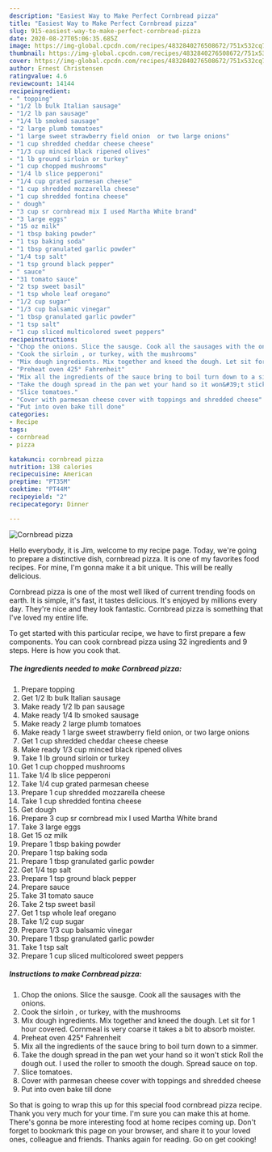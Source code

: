 ```yaml
---
description: "Easiest Way to Make Perfect Cornbread pizza"
title: "Easiest Way to Make Perfect Cornbread pizza"
slug: 915-easiest-way-to-make-perfect-cornbread-pizza
date: 2020-08-27T05:06:35.685Z
image: https://img-global.cpcdn.com/recipes/4832840276508672/751x532cq70/cornbread-pizza-recipe-main-photo.jpg
thumbnail: https://img-global.cpcdn.com/recipes/4832840276508672/751x532cq70/cornbread-pizza-recipe-main-photo.jpg
cover: https://img-global.cpcdn.com/recipes/4832840276508672/751x532cq70/cornbread-pizza-recipe-main-photo.jpg
author: Ernest Christensen
ratingvalue: 4.6
reviewcount: 14144
recipeingredient:
- " topping"
- "1/2 lb bulk Italian sausage"
- "1/2 lb pan sausage"
- "1/4 lb smoked sausage"
- "2 large plumb tomatoes"
- "1 large sweet strawberry field onion  or two large onions"
- "1 cup shredded cheddar cheese cheese"
- "1/3 cup minced black ripened olives"
- "1 lb ground sirloin or turkey"
- "1 cup chopped mushrooms"
- "1/4 lb slice pepperoni"
- "1/4 cup grated parmesan cheese"
- "1 cup shredded mozzarella cheese"
- "1 cup shredded fontina cheese"
- " dough"
- "3 cup sr cornbread mix I used Martha White brand"
- "3 large eggs"
- "15 oz milk"
- "1 tbsp baking powder"
- "1 tsp baking soda"
- "1 tbsp granulated garlic powder"
- "1/4 tsp salt"
- "1 tsp ground black pepper"
- " sauce"
- "31 tomato sauce"
- "2 tsp sweet basil"
- "1 tsp whole leaf oregano"
- "1/2 cup sugar"
- "1/3 cup balsamic vinegar"
- "1 tbsp granulated garlic powder"
- "1 tsp salt"
- "1 cup sliced multicolored sweet peppers"
recipeinstructions:
- "Chop the onions. Slice the sausge. Cook all the sausages with the onions."
- "Cook the sirloin , or turkey, with the mushrooms"
- "Mix dough ingredients. Mix together and kneed the dough. Let sit for 1 hour covered. Cornmeal is very coarse it takes a bit to absorb moister."
- "Preheat oven 425° Fahrenheit"
- "Mix all the ingredients of the sauce bring to boil turn down to a simmer."
- "Take the dough spread in the pan wet your hand so it won&#39;t stick  Roll the dough out. I used the roller to smooth the dough. Spread sauce on top."
- "Slice tomatoes."
- "Cover with parmesan cheese cover with toppings and shredded cheese"
- "Put into oven bake till done"
categories:
- Recipe
tags:
- cornbread
- pizza

katakunci: cornbread pizza 
nutrition: 138 calories
recipecuisine: American
preptime: "PT35M"
cooktime: "PT44M"
recipeyield: "2"
recipecategory: Dinner

---
```



![Cornbread pizza](https://img-global.cpcdn.com/recipes/4832840276508672/751x532cq70/cornbread-pizza-recipe-main-photo.jpg)

Hello everybody, it is Jim, welcome to my recipe page. Today, we're going to prepare a distinctive dish, cornbread pizza. It is one of my favorites food recipes. For mine, I'm gonna make it a bit unique. This will be really delicious.

Cornbread pizza is one of the most well liked of current trending foods on earth. It is simple, it's fast, it tastes delicious. It's enjoyed by millions every day. They're nice and they look fantastic. Cornbread pizza is something that I've loved my entire life.




To get started with this particular recipe, we have to first prepare a few components. You can cook cornbread pizza using 32 ingredients and 9 steps. Here is how you cook that.

<!--inarticleads1-->

##### The ingredients needed to make Cornbread pizza:

1. Prepare  topping
1. Get 1/2 lb bulk Italian sausage
1. Make ready 1/2 lb pan sausage
1. Make ready 1/4 lb smoked sausage
1. Make ready 2 large plumb tomatoes
1. Make ready 1 large sweet strawberry field onion,  or two large onions
1. Get 1 cup shredded cheddar cheese cheese
1. Make ready 1/3 cup minced black ripened olives
1. Take 1 lb ground sirloin or turkey
1. Get 1 cup chopped mushrooms
1. Take 1/4 lb slice pepperoni
1. Take 1/4 cup grated parmesan cheese
1. Prepare 1 cup shredded mozzarella cheese
1. Take 1 cup shredded fontina cheese
1. Get  dough
1. Prepare 3 cup sr cornbread mix I used Martha White brand
1. Take 3 large eggs
1. Get 15 oz milk
1. Prepare 1 tbsp baking powder
1. Prepare 1 tsp baking soda
1. Prepare 1 tbsp granulated garlic powder
1. Get 1/4 tsp salt
1. Prepare 1 tsp ground black pepper
1. Prepare  sauce
1. Take 31 tomato sauce
1. Take 2 tsp sweet basil
1. Get 1 tsp whole leaf oregano
1. Take 1/2 cup sugar
1. Prepare 1/3 cup balsamic vinegar
1. Prepare 1 tbsp granulated garlic powder
1. Take 1 tsp salt
1. Prepare 1 cup sliced multicolored sweet peppers




<!--inarticleads2-->

##### Instructions to make Cornbread pizza:

1. Chop the onions. Slice the sausge. Cook all the sausages with the onions.
1. Cook the sirloin , or turkey, with the mushrooms
1. Mix dough ingredients. Mix together and kneed the dough. Let sit for 1 hour covered. Cornmeal is very coarse it takes a bit to absorb moister.
1. Preheat oven 425° Fahrenheit
1. Mix all the ingredients of the sauce bring to boil turn down to a simmer.
1. Take the dough spread in the pan wet your hand so it won&#39;t stick  Roll the dough out. I used the roller to smooth the dough. Spread sauce on top.
1. Slice tomatoes.
1. Cover with parmesan cheese cover with toppings and shredded cheese
1. Put into oven bake till done




So that is going to wrap this up for this special food cornbread pizza recipe. Thank you very much for your time. I'm sure you can make this at home. There's gonna be more interesting food at home recipes coming up. Don't forget to bookmark this page on your browser, and share it to your loved ones, colleague and friends. Thanks again for reading. Go on get cooking!
